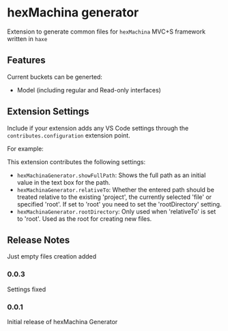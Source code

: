 # hexMachina generator

Extension to generate common files for `hexMachina` MVC+S framework written in `haxe`

## Features

Current buckets can be generted:
 - Model (including regular and Read-only interfaces)

## Extension Settings

Include if your extension adds any VS Code settings through the `contributes.configuration` extension point.

For example:

This extension contributes the following settings:

* `hexMachinaGenerator.showFullPath`: Shows the full path as an initial value in the text box for the path.
* `hexMachinaGenerator.relativeTo`: Whether the entered path should be treated relative to the existing 'project', the currently selected 'file' or specified 'root'. If set to 'root' you need to set the 'rootDirectory' setting.
* `hexMachinaGenerator.rootDirectory`: Only used when 'relativeTo' is set to 'root'. Used as the root for creating new files.

## Release Notes

Just empty files creation added

### 0.0.3

Settings fixed

### 0.0.1

Initial release of hexMachina Generator
